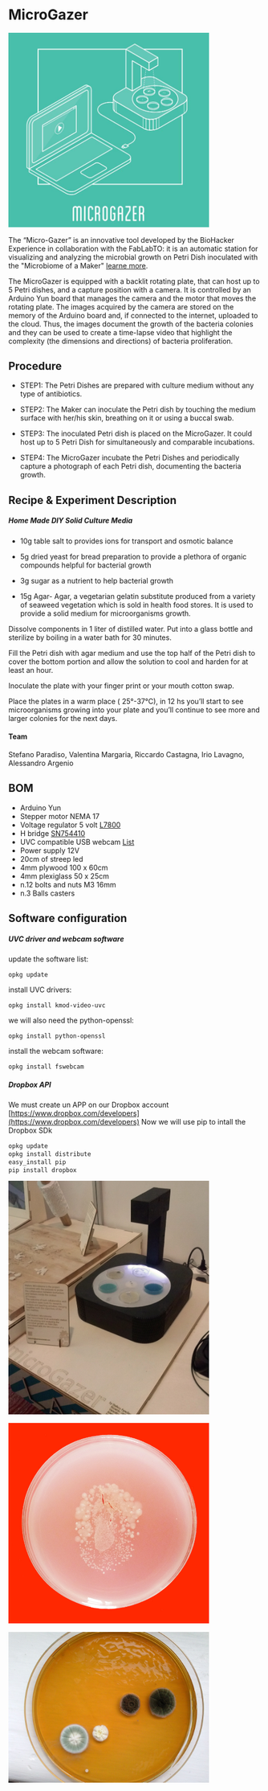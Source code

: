 # MicroGazer

<a href="http://biohackingexperience.tumblr.com/"><img src="https://github.com/paDIYs/MicroGazer/blob/master/microgazer.JPG" width="400px"/></a>


The “Micro-Gazer” is an innovative tool developed by the BioHacker Experience in collaboration with the FabLabTO: it is an automatic station for visualizing and analyzing the microbial growth on Petri Dish inoculated with the "Microbiome of a Maker" [learne more](http://biohackingexperience.tumblr.com/).

The MicroGazer is equipped with a backlit rotating plate, that can host up to 5 Petri dishes, and a capture position with a camera. It is controlled by an Arduino Yun board that manages the camera and the motor that moves the rotating plate. The images acquired by the camera are stored on the memory of the Arduino board and, if connected to the internet, uploaded to the cloud.  Thus, the images document the growth of the bacteria colonies and they can be used to create a time-lapse video that highlight the complexity (the dimensions and directions) of bacteria proliferation.

## Procedure
* STEP1: The Petri Dishes are prepared with culture medium without any type of antibiotics.

* STEP2: The Maker can inoculate the Petri dish by touching the medium surface with her/his skin, breathing on it or using a buccal swab.

* STEP3: The inoculated Petri dish is placed on the MicroGazer. It could host up to 5 Petri Dish for simultaneously and comparable incubations.

* STEP4: The MicroGazer incubate the Petri Dishes and periodically capture a photograph of each Petri dish, documenting the bacteria growth.

## Recipe & Experiment Description
##### Home Made DIY Solid Culture Media
* 10g table salt to provides ions for transport and osmotic balance

* 5g dried yeast for bread preparation to provide a plethora of organic compounds helpful for bacterial growth

* 3g sugar as a nutrient  to help bacterial growth

* 15g Agar- Agar, a vegetarian gelatin substitute produced from a variety of seaweed vegetation which is sold in health food stores. It is used to provide a solid medium for microorganisms growth.

Dissolve components in 1 liter of distilled water.  Put into a glass bottle and sterilize by boiling in a water bath  for 30 minutes.

Fill the Petri dish with agar medium and use the top half of the Petri dish to cover the bottom portion and allow the solution to cool and harden for at least an hour.

Inoculate the plate with your finger print or your mouth cotton swap.

Place the plates in a warm place ( 25°-37°C), in 12 hs you’ll start to see microorganisms growing into your plate and you’ll continue to see more and larger colonies for the next days.

#### Team
Stefano Paradiso, Valentina Margaria, Riccardo Castagna, Irio Lavagno, Alessandro Argenio

## BOM
* Arduino Yun
* Stepper motor NEMA 17
* Voltage regulator 5 volt [L7800](http://cdn.sparkfun.com/datasheets/Components/General/TO-220.pdf)
* H bridge [SN754410](https://www.sparkfun.com/datasheets/IC/SN754410.pdf)
* UVC compatible USB webcam [List](https://en.wikipedia.org/wiki/List_of_USB_video_class_devices)
* Power supply 12V
* 20cm of streep led
* 4mm plywood 100 x 60cm
* 4mm plexiglass 50 x 25cm
* n.12 bolts and nuts M3 16mm
* n.3 Balls casters

## Software configuration


##### UVC driver and webcam software
update the software list:

    opkg update

install UVC drivers:

    opkg install kmod-video-uvc

we will also need the python-openssl:

    opkg install python-openssl

install the webcam software:

    opkg install fswebcam



##### Dropbox API

We must create un APP on our Dropbox account [https://www.dropbox.com/developers](https://www.dropbox.com/developers)
Now we will use pip to intall the Dropbox SDk

    opkg update
    opkg install distribute
    easy_install pip
    pip install dropbox


<a href="http://biohackingexperience.tumblr.com/"><img src="https://github.com/paDIYs/MicroGazer/blob/master/microGazer%40MF2014.jpg" width="400px"/></a>

<a href="http://biohackingexperience.tumblr.com/"><img src="https://github.com/paDIYs/MicroGazer/blob/master/petriDish.jpg" width="400px"/></a>

<a href="http://biohackingexperience.tumblr.com/"><img src="https://github.com/paDIYs/MicroGazer/blob/master/petriDIsh2.jpg" width="400px"/></a>
